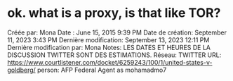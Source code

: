 # ok. what is a proxy, is that like TOR?

Créée par: Mona
Date : June 15, 2015 9:39 PM
Date de création: September 11, 2023 3:43 PM
Dernière modification: September 13, 2023 12:11 PM
Dernière modification par: Mona
Notes: LES DATES ET HEURES DE LA DISCUSSION TWITTER SONT DES ESTIMATIONS.
Réseau: TWITTER
URL: https://www.courtlistener.com/docket/6259243/100/1/united-states-v-goldberg/
person: AFP Federal Agent as mohamadmo7